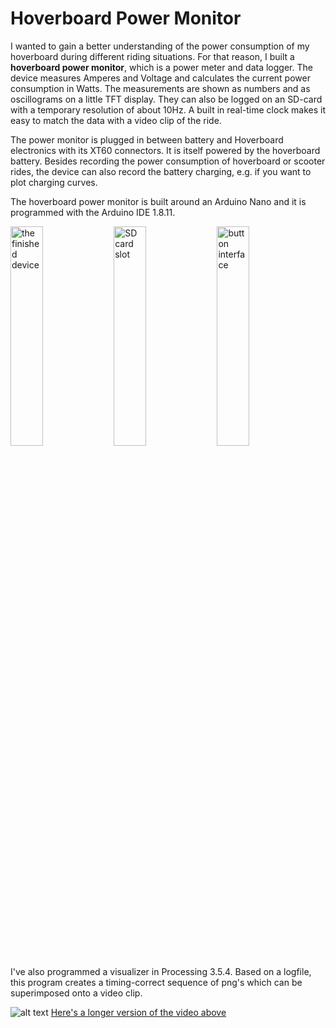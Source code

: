 # Hoverboard Power Monitor

I wanted to gain a better understanding of the power consumption of my hoverboard during different riding situations. For that reason, I built a **hoverboard power monitor**, which is a power meter and data logger. The device measures Amperes and Voltage and calculates the current power consumption in Watts. The measurements are shown as numbers and as oscillograms on a little TFT display. They can also be logged on an SD-card with a temporary resolution of about 10Hz. A built in real-time clock makes it easy to match the data with a video clip of the ride.

The power monitor is plugged in between battery and Hoverboard electronics with its XT60 connectors. It is itself powered by the hoverboard battery. Besides recording the power consumption of hoverboard or scooter rides, the device can also record the battery charging, e.g. if you want to plot charging curves.

The hoverboard power monitor is built around an Arduino Nano and it is programmed with the Arduino IDE 1.8.11.

<img src="https://github.com/royrobotiks/hoverboard_power_monitor/blob/main/images/finished_device.jpg" alt="the finished device" width="32%" height="30%"> <img src="https://github.com/royrobotiks/hoverboard_power_monitor/blob/main/images/sd_slot.jpg" alt="SD card slot" width="32%" height="30%"> <img src="https://github.com/royrobotiks/hoverboard_power_monitor/blob/main/images/buttons.jpg" alt="button interface" width="32%" height="30%">

I've also programmed a visualizer in Processing 3.5.4. Based on a logfile, this program creates a timing-correct sequence of png's which can be superimposed onto a video clip. 

![alt text](https://github.com/royrobotiks/hoverboard_power_monitor/blob/main/images/hoverboard_power_monitor.gif "hoverboard ride with superimposed power data")
[Here's a longer version of the video above](https://niklasroy.com/hoverhack/videos/power_monitor_overlay.mp4)


 


